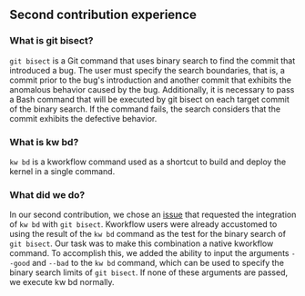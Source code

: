 ## Second contribution experience

### What is git bisect?

`git bisect` is a Git command that uses binary search to find the commit that introduced a bug. The user must specify the search boundaries, that is, a commit prior to the bug's introduction and another commit that exhibits the anomalous behavior caused by the bug. Additionally, it is necessary to pass a Bash command that will be executed by git bisect on each target commit of the binary search. If the command fails, the search considers that the commit exhibits the defective behavior.

### What is kw bd?

`kw bd` is a kworkflow command used as a shortcut to build and deploy the kernel in a single command.

### What did we do?

In our second contribution, we chose an [issue](https://github.com/kworkflow/kworkflow/issues/664) that requested the integration of `kw bd` with `git bisect`. Kworkflow users were already accustomed to using the result of the `kw bd` command as the test for the binary search of `git bisect`. Our task was to make this combination a native kworkflow command. To accomplish this, we added the ability to input the arguments `--good` and `--bad` to the `kw bd` command, which can be used to specify the binary search limits of `git bisect`. If none of these arguments are passed, we execute kw bd normally.